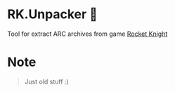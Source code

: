 # RK.Unpacker :see_no_evil:
Tool for extract ARC archives from game [Rocket Knight](https://store.steampowered.com/app/19030)

# Note
> Just old stuff :)